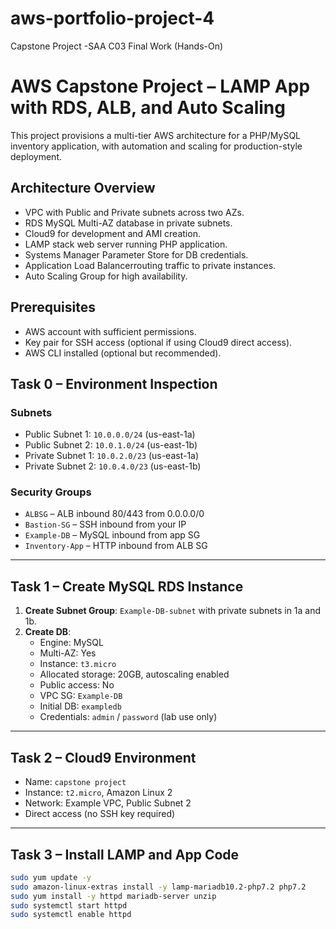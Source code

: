 # aws-portfolio-project-4
Capstone Project -SAA C03 Final Work (Hands-On)

# AWS Capstone Project – LAMP App with RDS, ALB, and Auto Scaling

This project provisions a multi-tier AWS architecture for a PHP/MySQL inventory application, with automation and scaling for production-style deployment.

## Architecture Overview

- VPC with Public and Private subnets across two AZs.
- RDS MySQL Multi-AZ database in private subnets.
- Cloud9 for development and AMI creation.
- LAMP stack web server running PHP application.
- Systems Manager Parameter Store for DB credentials.
- Application Load Balancerrouting traffic to private instances.
- Auto Scaling Group for high availability.

## Prerequisites

- AWS account with sufficient permissions.
- Key pair for SSH access (optional if using Cloud9 direct access).
- AWS CLI installed (optional but recommended).


## Task 0 – Environment Inspection

### Subnets
- Public Subnet 1: `10.0.0.0/24` (us-east-1a)
- Public Subnet 2: `10.0.1.0/24` (us-east-1b)
- Private Subnet 1: `10.0.2.0/23` (us-east-1a)
- Private Subnet 2: `10.0.4.0/23` (us-east-1b)

### Security Groups
- `ALBSG` – ALB inbound 80/443 from 0.0.0.0/0
- `Bastion-SG` – SSH inbound from your IP
- `Example-DB` – MySQL inbound from app SG
- `Inventory-App` – HTTP inbound from ALB SG

---

## Task 1 – Create MySQL RDS Instance

1. **Create Subnet Group**: `Example-DB-subnet` with private subnets in 1a and 1b.
2. **Create DB**:
   - Engine: MySQL
   - Multi-AZ: Yes
   - Instance: `t3.micro`
   - Allocated storage: 20GB, autoscaling enabled
   - Public access: No
   - VPC SG: `Example-DB`
   - Initial DB: `exampledb`
   - Credentials: `admin` / `password` (lab use only)

---

## Task 2 – Cloud9 Environment

- Name: `capstone project`
- Instance: `t2.micro`, Amazon Linux 2
- Network: Example VPC, Public Subnet 2
- Direct access (no SSH key required)

---

## Task 3 – Install LAMP and App Code

```bash
sudo yum update -y
sudo amazon-linux-extras install -y lamp-mariadb10.2-php7.2 php7.2
sudo yum install -y httpd mariadb-server unzip
sudo systemctl start httpd
sudo systemctl enable httpd









